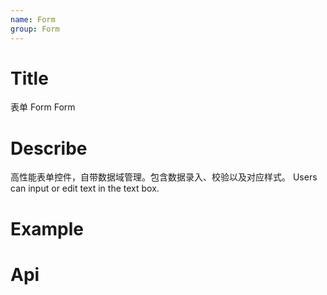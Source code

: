 ```yaml
---
name: Form
group: Form
---
```


# Title

表单 Form
Form

# Describe

高性能表单控件，自带数据域管理。包含数据录入、校验以及对应样式。
Users can input or edit text in the text box.

# Example

<code src="./__example__/s-001-base.tsx"></code>
<code src="./__example__/s-002-array.tsx"></code>
<code src="./__example__/t-003-initvalidate.tsx"></code>
<code src="./__example__/s-004-bind.tsx"></code>

# Api
